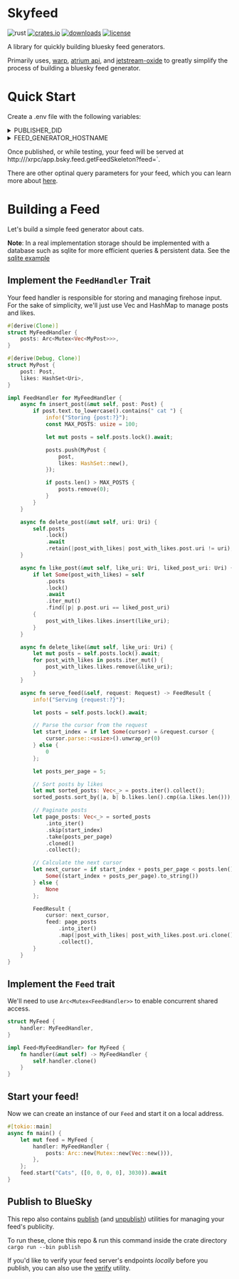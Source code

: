 # Skyfeed

![rust](https://github.com/cyypherus/skyfeed/actions/workflows/rust.yml/badge.svg)
[![crates.io](https://img.shields.io/crates/v/skyfeed.svg)](https://crates.io/crates/skyfeed)
[![downloads](https://img.shields.io/crates/d/skyfeed.svg)](https://crates.io/crates/skyfeed)
[![license](https://img.shields.io/crates/l/skyfeed.svg)](https://github.com/cyypherus/skyfeed/blob/main/LICENSE)

A library for quickly building bluesky feed generators.

Primarily uses, [warp](https://github.com/seanmonstar/warp), [atrium api](https://github.com/sugyan/atrium), and [jetstream-oxide](https://github.com/videah/jetstream-oxide) to greatly simplify the process of building a bluesky feed generator.

# Quick Start

Create a .env file with the following variables:

<details>
    <summary>PUBLISHER_DID</summary>

Your DID.

This can be a little hard to track down - you can use [this utility](./src/bin/my_did.rs) to check your DID

To run the my_did utility - clone this repo & run this command inside the crate directory
`cargo run --bin my_did --handle <your handle> --app-password <app password>`

```
PUBLISHER_DID="..."
```

</details>

<details>
    <summary>FEED_GENERATOR_HOSTNAME</summary>

The host name for your feed generator.
(In the URL `https://github.com/cyypherus/skyfeed` the host name is `github.com`)

You can develop your feed locally without setting this to a real value. However, when publishing, this value must be a domain that:

- Points to your service.
- Is secured with SSL (HTTPS).
- Is accessible on the public internet.

```
FEED_GENERATOR_HOSTNAME="..."

```

</details>

Once published, or while testing, your feed will be served at http://<host name>/xrpc/app.bsky.feed.getFeedSkeleton?feed=<feed name>`. 

There are other optinal query parameters for your feed, which you can learn more about [here](https://docs.rs/atrium-api/latest/atrium_api/app/bsky/feed/get_feed_skeleton/struct.ParametersData.html). 

# Building a Feed

Let's build a simple feed generator about cats.

**Note**: In a real implementation storage should be implemented with a database such as sqlite for more efficient queries & persistent data.
See the [sqlite example](./examples/sqlite)

## Implement the `FeedHandler` Trait

Your feed handler is responsible for storing and managing firehose input. For the sake of simplicity, we'll just use Vec and HashMap to manage posts and likes.

```rust
#[derive(Clone)]
struct MyFeedHandler {
    posts: Arc<Mutex<Vec<MyPost>>>,
}

#[derive(Debug, Clone)]
struct MyPost {
    post: Post,
    likes: HashSet<Uri>,
}

impl FeedHandler for MyFeedHandler {
    async fn insert_post(&mut self, post: Post) {
        if post.text.to_lowercase().contains(" cat ") {
            info!("Storing {post:?}");
            const MAX_POSTS: usize = 100;

            let mut posts = self.posts.lock().await;

            posts.push(MyPost {
                post,
                likes: HashSet::new(),
            });

            if posts.len() > MAX_POSTS {
                posts.remove(0);
            }
        }
    }

    async fn delete_post(&mut self, uri: Uri) {
        self.posts
            .lock()
            .await
            .retain(|post_with_likes| post_with_likes.post.uri != uri);
    }

    async fn like_post(&mut self, like_uri: Uri, liked_post_uri: Uri) {
        if let Some(post_with_likes) = self
            .posts
            .lock()
            .await
            .iter_mut()
            .find(|p| p.post.uri == liked_post_uri)
        {
            post_with_likes.likes.insert(like_uri);
        }
    }

    async fn delete_like(&mut self, like_uri: Uri) {
        let mut posts = self.posts.lock().await;
        for post_with_likes in posts.iter_mut() {
            post_with_likes.likes.remove(&like_uri);
        }
    }

    async fn serve_feed(&self, request: Request) -> FeedResult {
        info!("Serving {request:?}");

        let posts = self.posts.lock().await;

        // Parse the cursor from the request
        let start_index = if let Some(cursor) = &request.cursor {
            cursor.parse::<usize>().unwrap_or(0)
        } else {
            0
        };

        let posts_per_page = 5;

        // Sort posts by likes
        let mut sorted_posts: Vec<_> = posts.iter().collect();
        sorted_posts.sort_by(|a, b| b.likes.len().cmp(&a.likes.len()));

        // Paginate posts
        let page_posts: Vec<_> = sorted_posts
            .into_iter()
            .skip(start_index)
            .take(posts_per_page)
            .cloned()
            .collect();

        // Calculate the next cursor
        let next_cursor = if start_index + posts_per_page < posts.len() {
            Some((start_index + posts_per_page).to_string())
        } else {
            None
        };

        FeedResult {
            cursor: next_cursor,
            feed: page_posts
                .into_iter()
                .map(|post_with_likes| post_with_likes.post.uri.clone())
                .collect(),
        }
    }
}

```

## Implement the `Feed` trait

We'll need to use `Arc<Mutex<FeedHandler>>` to enable concurrent shared access.

```rust
struct MyFeed {
    handler: MyFeedHandler,
}

impl Feed<MyFeedHandler> for MyFeed {
    fn handler(&mut self) -> MyFeedHandler {
        self.handler.clone()
    }
}
```

## Start your feed!

Now we can create an instance of our `Feed` and start it on a local address.

```rust
#[tokio::main]
async fn main() {
    let mut feed = MyFeed {
        handler: MyFeedHandler {
            posts: Arc::new(Mutex::new(Vec::new())),
        },
    };
    feed.start("Cats", ([0, 0, 0, 0], 3030)).await
}
```

## Publish to BlueSky

This repo also contains [publish](./src/bin/publish.rs) (and [unpublish](./src/bin/unpublish.rs)) utilities for managing your feed's publicity.

To run these, clone this repo & run this command inside the crate directory
`cargo run --bin publish`

If you'd like to verify your feed server's endpoints _locally_ before you publish, you can also use the [verify](./src/bin/verify.rs) utility.
